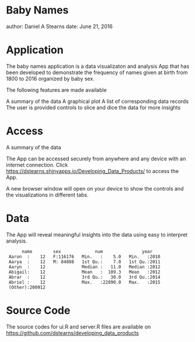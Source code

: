 Baby Names
========================================================
author: Daniel A Stearns
date: June 21, 2016


Application
========================================================
The baby names application is a data visualizaton and analysis App that has been developed to demonstrate the frequency of names given at birth from 1800 to 2016 organized by baby sex.

The following features are made available

A summary of the data
A graphical plot
A list of corresponding data records
The user is provided controls to slice and dice the data for more insights

Access
========================================================

A summary of the data

The App can be accessed securely from anywhere and any device with an internet connection. Click https://dstearns.shinyapps.io/Developing_Data_Products/ to access the App.

A new browser window will open on your device to show the controls and the visualizations in different tabs.


Data
========================================================

The App will reveal meaningful insights into the data using easy to interpret analysis.


```
      name        sex             num               year     
 Aaron  :    12   F:116176   Min.   :    5.0   Min.   :2010  
 Aarya  :    12   M: 84808   1st Qu.:    7.0   1st Qu.:2011  
 Aaryn  :    12              Median :   11.0   Median :2012  
 Abigail:    12              Mean   :  109.3   Mean   :2012  
 Abrar  :    12              3rd Qu.:   30.0   3rd Qu.:2014  
 Abriel :    12              Max.   :22890.0   Max.   :2015  
 (Other):200912                                              
```

Source Code
========================================================

The source codes for ui.R and server.R files are available on https://github.com/dstearns/developing_data_products
